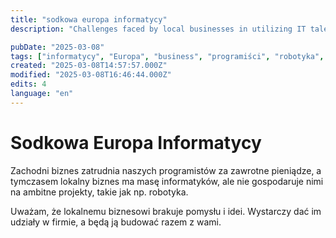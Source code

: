```yaml
---
title: "sodkowa europa informatycy"
description: "Challenges faced by local businesses in utilizing IT talent effectively and suggestions for improvement"

pubDate: "2025-03-08"
tags: ["informatycy", "Europa", "business", "programiści", "robotyka", "lokalny biznes", "udziały w firmie"]
created: "2025-03-08T14:57:57.000Z"
modified: "2025-03-08T16:46:44.000Z"
edits: 4
language: "en"
---
```


# Sodkowa Europa Informatycy

Zachodni biznes zatrudnia naszych programistów za zawrotne pieniądze, a tymczasem lokalny biznes ma masę informatyków, ale nie gospodaruje nimi na ambitne projekty, takie jak np. robotyka.

Uważam, że lokalnemu biznesowi brakuje pomysłu i idei. Wystarczy dać im udziały w firmie, a będą ją budować razem z wami.